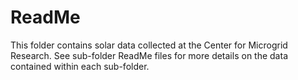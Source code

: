 # ReadMe
This folder contains solar data collected at the Center for Microgrid Research. 
See sub-folder ReadMe files for more details on the data contained within each sub-folder. 
